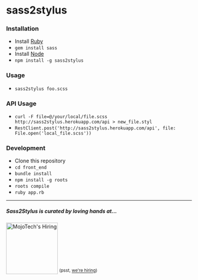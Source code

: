 # sass2stylus

### Installation
- Install [Ruby](http://ruby-lang.org)
- `gem install sass`
- Install [Node](http://nodejs.org)
- `npm install -g sass2stylus`

### Usage
- `sass2stylus foo.scss`

### API Usage
- `curl -F file=@/your/local/file.scss http://sass2stylus.herokuapp.com/api > new_file.styl`
- `RestClient.post('http://sass2stylus.herokuapp.com/api', file: File.open('local_file.scss'))`

### Development
- Clone this repository
- `cd front_end`
- `bundle install`
- `npm install -g roots`
- `roots compile`
- `ruby app.rb`

---

##### Sass2Stylus is curated by loving hands at...
<a href="http://mojotech.com"><img width="140px" src="https://mojotech.github.io/sass2stylus/img/mojotech-logo.svg" title="MojoTech's Hiring"></a> <sup>(psst, [we're hiring](http://www.mojotech.com/jobs))</sup>
